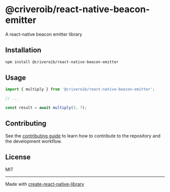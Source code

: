 # @criveroib/react-native-beacon-emitter

A react-native beacon emitter library

## Installation

```sh
npm install @criveroib/react-native-beacon-emitter
```

## Usage

```js
import { multiply } from '@criveroib/react-native-beacon-emitter';

// ...

const result = await multiply(3, 7);
```

## Contributing

See the [contributing guide](CONTRIBUTING.md) to learn how to contribute to the repository and the development workflow.

## License

MIT

---

Made with [create-react-native-library](https://github.com/callstack/react-native-builder-bob)
